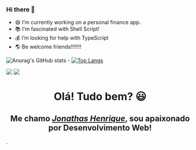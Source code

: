 ### Hi there 👋 #### 

-  😄 I’m currently working on a personal finance app.
-  📚 I'm fascinated with Shell Script!
-  💰 I’m looking for help with TypeScript 
-  🌎 Be welcome friends!!!!!!!

![Anurag's GitHub stats](https://github-readme-stats.vercel.app/api?username=jonathashenrique7&show_icons=true&theme=radical) - [![Top Langs](https://github-readme-stats.vercel.app/api/top-langs/?username=jonathashenrique7&layout=compact)](https://github.com/anuraghazra/github-readme-stats)




  <a href="https://www.instagram.com/jonathashenrique7/" target="_blank"><img src="https://img.shields.io/badge/-Instagram-%23E4405F?style=for-the-badge&logo=instagram&logoColor=white" target="_blank"></a>
 	<a href="https://www.twitch.tv/jonathashenriquepocidonio" target="_blank"><img src="https://img.shields.io/badge/Twitch-9146FF?style=for-the-badge&logo=twitch&logoColor=white" target="_blank"></a>


<div>
  <h1 align="center">Olá! Tudo bem? 😃️</h1>
  <h2 align="center">Me chamo <a href="https://www.linkedin.com/in/jonathas-henrique-pocidonio-2256b3245/"><i>Jonathas Henrique</i></a>, sou apaixonado por Desenvolvimento Web!</h2>.
</div>
